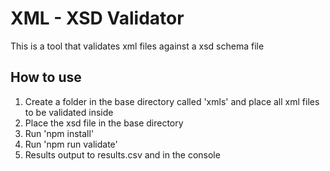 # XML - XSD Validator 

This is a tool that validates xml files against a xsd schema file

## How to use

1. Create a folder in the base directory called 'xmls' and place all xml files to be validated inside
2. Place the xsd file in the base directory
3. Run 'npm install'
4. Run 'npm run validate'
5. Results output to results.csv and in the console